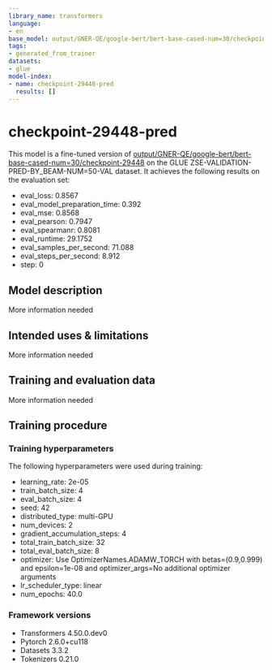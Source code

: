 ```yaml
---
library_name: transformers
language:
- en
base_model: output/GNER-QE/google-bert/bert-base-cased-num=30/checkpoint-29448
tags:
- generated_from_trainer
datasets:
- glue
model-index:
- name: checkpoint-29448-pred
  results: []
---
```


<!-- This model card has been generated automatically according to the information the Trainer had access to. You
should probably proofread and complete it, then remove this comment. -->

# checkpoint-29448-pred

This model is a fine-tuned version of [output/GNER-QE/google-bert/bert-base-cased-num=30/checkpoint-29448](https://huggingface.co/output/GNER-QE/google-bert/bert-base-cased-num=30/checkpoint-29448) on the GLUE ZSE-VALIDATION-PRED-BY_BEAM-NUM=50-VAL dataset.
It achieves the following results on the evaluation set:
- eval_loss: 0.8567
- eval_model_preparation_time: 0.392
- eval_mse: 0.8568
- eval_pearson: 0.7947
- eval_spearmanr: 0.8081
- eval_runtime: 29.1752
- eval_samples_per_second: 71.088
- eval_steps_per_second: 8.912
- step: 0

## Model description

More information needed

## Intended uses & limitations

More information needed

## Training and evaluation data

More information needed

## Training procedure

### Training hyperparameters

The following hyperparameters were used during training:
- learning_rate: 2e-05
- train_batch_size: 4
- eval_batch_size: 4
- seed: 42
- distributed_type: multi-GPU
- num_devices: 2
- gradient_accumulation_steps: 4
- total_train_batch_size: 32
- total_eval_batch_size: 8
- optimizer: Use OptimizerNames.ADAMW_TORCH with betas=(0.9,0.999) and epsilon=1e-08 and optimizer_args=No additional optimizer arguments
- lr_scheduler_type: linear
- num_epochs: 40.0

### Framework versions

- Transformers 4.50.0.dev0
- Pytorch 2.6.0+cu118
- Datasets 3.3.2
- Tokenizers 0.21.0
